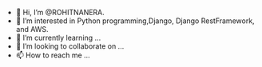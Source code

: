 - 👋 Hi, I’m @ROHITNANERA.
- 👀 I’m interested in Python programming,Django, Django RestFramework, and AWS.
- 🌱 I’m currently learning ...
- 💞️ I’m looking to collaborate on ...
- 📫 How to reach me ...

<!---
ROHITNANERA/ROHITNANERA is a ✨ special ✨ repository because its `README.md` (this file) appears on your GitHub profile.
You can click the Preview link to take a look at your changes.
--->
